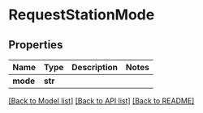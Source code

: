 # RequestStationMode

## Properties
Name | Type | Description | Notes
------------ | ------------- | ------------- | -------------
**mode** | **str** |  | 

[[Back to Model list]](../README.md#documentation-for-models) [[Back to API list]](../README.md#documentation-for-api-endpoints) [[Back to README]](../README.md)



